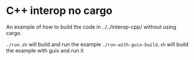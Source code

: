 # C++ interop no cargo

An example of how to build the code in ../../interop-cpp/ without using cargo.

`./run.sh` will build and run the example
`./run-with-guix-build.sh` will build the example with guix and run it
